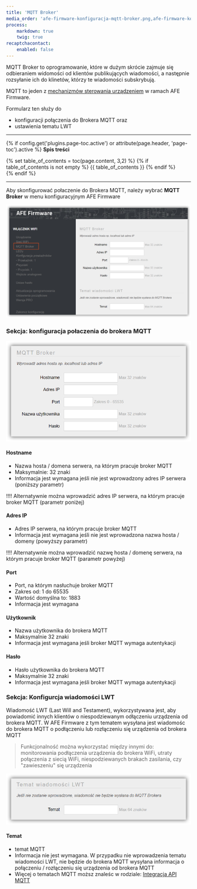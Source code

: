 ```yaml
---
title: 'MQTT Broker'
media_order: 'afe-firmware-konfiguracja-mqtt-broker.png,afe-firmware-konfiguracja-mqtt-broker-formularz.png,afe-firmware-konfiguracja-mqtt-broker-lwt.png'
process:
    markdown: true
    twig: true
recaptchacontact:
    enabled: false
---
```


MQTT Broker to oprogramowanie, które w dużym skrócie zajmuje się odbieraniem widomości od klientów publikujących wiadomości, a następnie rozsyłanie ich do klinetów, którzy te wiadomości subskrybują. 

MQTT to jeden z [mechanizmów sterowania urządzeniem](/integracja-api) w ramach AFE Firmware.

Formularz ten służy do
* konfiguracji połączenia do Brokera MQTT oraz 
* ustawienia tematu LWT

---

{% if config.get('plugins.page-toc.active') or attribute(page.header, 'page-toc').active %}
**Spis treści**
<div class="page-toc">
    {% set table_of_contents = toc(page.content, 3,2) %}
    {% if table_of_contents is not empty %}
    {{ table_of_contents }}
    {% endif %}
</div>
{% endif %}

---

Aby skonfigurować połaczenie do Brokera MQTT, należy wybrać **MQTT Broker** w menu konfiguracyjnym AFE Firmware

![](afe-firmware-konfiguracja-mqtt-broker.png)

### Sekcja: konfiguracja połaczenia do brokera MQTT

![](afe-firmware-konfiguracja-mqtt-broker-formularz.png)

#### Hostname
* Nazwa hosta / domena serwera, na którym pracuje broker MQTT
* Maksymalnie: 32 znaki
* Informacja jest wymagana jeśli nie jest wprowadzony adres IP serwera (poniższy parametr)

!!!! Alternatywnie można wprowadzić adres IP serwera, na którym pracuje broker MQTT (parametr poniżej)

#### Adres IP
* Adres IP serwera, na którym pracuje broker MQTT
* Informacja jest wymagana jeśli nie jest wprowadzona nazwa hosta / domeny (powyższy parametr)

!!!! Alternatywnie można wprowadzić nazwę hosta / domenę serwera, na którym pracuje broker MQTT (parametr powyżej)

#### Port
* Port, na którym nasłuchuje broker MQTT
* Zakres od: 1 do 65535
* Wartość domyślna to: 1883
* Informacja jest wymagana

#### Użytkownik
* Nazwa użytkownika do brokera MQTT
* Maksymalnie 32 znaki
* Informacja jest wymagana jeśli broker MQTT wymaga autentykacji

#### Hasło
* Hasło użytkownika do brokera MQTT
* Maksymalnie 32 znaki
* Informacja jest wymagana jeśli broker MQTT wymaga autentykacji

### Sekcja: Konfigurcja wiadomości LWT

Wiadomość LWT (Last Will and Testament), wykorzystywana jest, aby powiadomić innych klientów o niespodziewanym odłączeniu urządzenia od brokera MQTT. 
W AFE Firmware z tym tematem wysyłana jest wiadomośc do brokera MQTT o podłączeniu lub rozłączeniu się urządzenia od brokera MQTT

> Funkcjonalność można wykorzystać między innymi do: monitorowania podłączenia urządzenia do brokera WiFi,  utraty połączenia z siecią WiFi, niespodziewanych brakach zasilania, czy "zawieszeniu" się urządzenia

![](afe-firmware-konfiguracja-mqtt-broker-lwt.png)

#### Temat 

* temat MQTT
* Informacja nie jest wymagana. W przypadku nie wprowadzenia tematu wiadomości LWT, nie będzie do brokera MQTT wysyłana informacja o połączeniu / rozłączeniu się urządzenia od brokera MQTT
* Więcej o tematach MQTT moższ znaleśc w rodziale: [Integracja API MQTT](/integracja-api/mqtt)